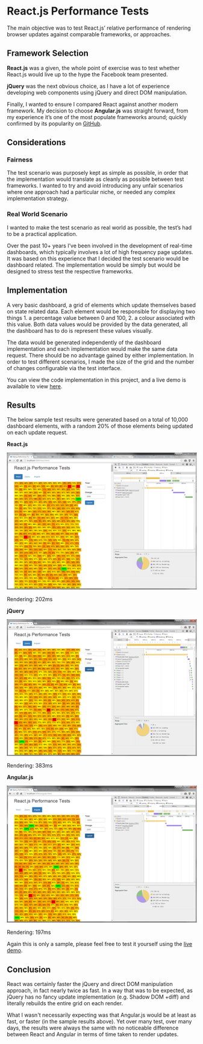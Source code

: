 # React.js Performance Tests

The main objective was to test React.js’ relative performance of rendering browser updates against comparable frameworks, or approaches.  


## Framework Selection

**React.js** was a given, the whole point of exercise was to test whether React.js would live up to the hype the Facebook team presented.

**jQuery** was the next obvious choice, as I have a lot of experience developing web components using jQuery and direct DOM manipulation.

Finally, I wanted to ensure I compared React against another modern framework.  My decision to choose **Angular.js** was straight forward, from my experience it’s one of the most populate frameworks around; quickly confirmed by its popularity on [GitHub](https://github.com/showcases/front-end-javascript-frameworks).



## Considerations

### Fairness

The test scenario was purposely kept as simple as possible, in order that the implementation would translate as cleanly as possible between test frameworks.  I wanted to try and avoid introducing any unfair scenarios where one approach had a particular niche, or needed any complex implementation strategy.

### Real World Scenario

I wanted to make the test scenario as real world as possible, the test’s had to be a practical application.  

Over the past 10+ years I’ve been involved in the development of real-time dashboards, which typically involves a lot of high frequency page  updates.  It was based on this experience that I decided the test scenario would be dashboard related.  The implementation would be simply but would be designed to stress test the respective frameworks.


## Implementation

A very basic dashboard, a grid of elements which update themselves based on state related data.  Each element would be responsible for displaying two things 1. a percentage value between 0 and 100, 2. a colour associated with this value.  Both data values would be provided by the data generated, all the dashboard has to do is represent these values visually.

The data would be generated independently of the dashboard implementation and each implementation would make the same data request.  There should be no advantage gained by either implementation.  In order to test different scenarios, I made the size of the grid and the number of changes configurable via the test interface.

You can view the code implementation in this project, and a live demo is available to view [here](http://jonmiles.github.io/react-performance-tests).


## Results

The below sample test results were generated based on a total of 10,000 dashboard elements, with a random 20% of those elements being updated on each update request.

**React.js**  

![React.js Test Results](results/react-v2-timeline.PNG)

Rendering: 202ms

**jQuery**  

![jQuery Test Results](results/jquery-v2-timeline.PNG)

Rendering: 383ms

**Angular.js** 

![Angular.js Test Results](results/angular-v2-timeline.PNG)

Rendering: 197ms


Again this is only a sample, please feel free to test it yourself using the [live demo](http://jonmiles.github.io/react-performance-tests).


## Conclusion

React was certainly faster the jQuery and direct DOM manipulation approach, in fact nearly twice as fast.  In a way that was to be expected, as jQuery has no fancy update implementation (e.g. Shadow DOM +diff) and literally rebuilds the entire grid on each render.

What I wasn't necessarily expecting was that Angular.js would be at least as fast, or faster (in the sample results above).  Yet over many test, over many days, the results were always the same with no noticeable difference between React and Angular in terms of time taken to render updates.